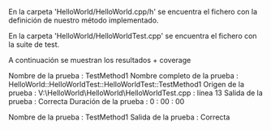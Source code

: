 En la carpeta 'HelloWorld/HelloWorld.cpp/h' se encuentra el fichero con la definición de nuestro método implementado.

En la carpeta 'HelloWorld/HelloWorldTest.cpp' se encuentra el fichero con la suite de test.


A continuación se muestran los resultados + coverage

Nombre de la prueba : TestMethod1
Nombre completo de la prueba : HelloWorld::HelloWorldTest::HelloWorldTest::TestMethod1
Origen de la prueba : V:\HelloWorld\HelloWorld\HelloWorldTest.cpp : línea 13
Salida de la prueba : Correcta
Duración de la prueba : 0 : 00 : 00

Nombre de la prueba : TestMethod1
Salida de la prueba : Correcta
```
